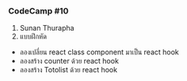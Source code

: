 ### CodeCamp #10
1. Sunan Thurapha
2. แบบฝึกหัด
  - ลองเปลี่ยน react class component มาเป็น react hook 
  - ลองสร้าง counter ด้วย react hook
  - ลองสร้าง Totolist ด้วย react hook
